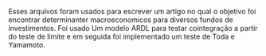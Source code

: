 Esses arquivos foram usados para escrever um artigo no qual o objetivo foi encontrar determinanter macroeconomicos para diversos fundos de investimentos. Foi usado Um modelo ARDL para testar cointegração a partir do teste de limite e em seguida foi implementado um teste de Toda e Yamamoto.
